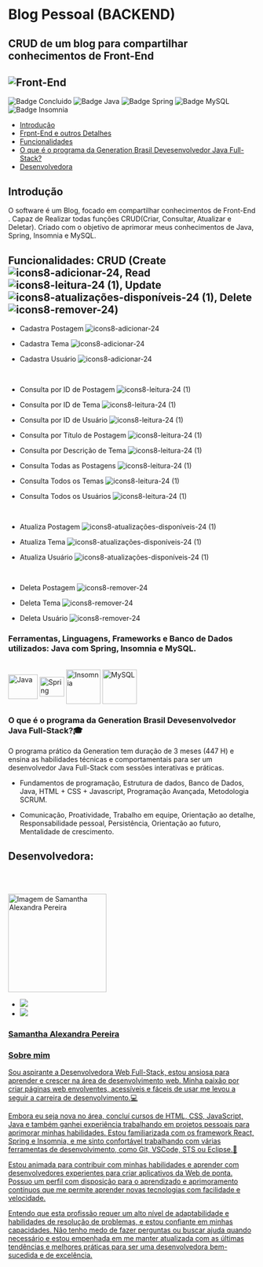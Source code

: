 # Blog Pessoal (BACKEND)
## CRUD de um blog para compartilhar conhecimentos de Front-End


## ![Front-End](https://user-images.githubusercontent.com/123910027/232590725-75faca3c-2f8d-48d3-a93d-d71e2875e3f5.png)


![Badge Concluido](http://img.shields.io/static/v1?label=STATUS&message=%20CONCLUÍDO&color=GREEN&style=flat-square)
![Badge Java](http://img.shields.io/static/v1?label=JAVA&message=v11&color=blue&style=flat-square)
![Badge Spring](http://img.shields.io/static/v1?label=SPRING&message=v2.7.9&color=blue&style=flat-square)
![Badge MySQL](http://img.shields.io/static/v1?label=MYSQL&message=v8.0.28&color=blue&style=flat-square)
![Badge Insomnia](http://img.shields.io/static/v1?label=INSOMNIA&message=v2023.1.0&color=blue&style=flat-square)

- [Introdução](#introdução)
- [Frpnt-End e outros Detalhes](https://github.com/SammyLexa/Blog-Pessoal-FrontEnd/blob/main/README.md)
- [Funcionalidades](#funcionalidades-crud-create--read--update--delete-)
- [O que é o programa da Generation Brasil Devesenvolvedor Java Full-Stack?](#o-que-%C3%A9-o-programa-da-generation-brasil-devesenvolvedor-java-full-stack)
- [Desenvolvedora](#desenvolvedora)

## Introdução

O software é um Blog, focado em compartilhar conhecimentos de Front-End . Capaz de Realizar todas funções CRUD(Criar, Consultar, Atualizar e 
Deletar).
Criado com o objetivo de aprimorar meus conhecimentos de Java, Spring, Insomnia e MySQL.


## Funcionalidades: CRUD (Create ![icons8-adicionar-24](https://user-images.githubusercontent.com/123910027/232770812-7ba047c1-c32c-4100-81c6-a0b42b77fbb5.png), Read ![icons8-leitura-24 (1)](https://user-images.githubusercontent.com/123910027/232770834-b83c83d2-502f-4f57-a10e-d75f8479222b.png), Update ![icons8-atualizações-disponíveis-24 (1)](https://user-images.githubusercontent.com/123910027/232770854-83c0e42a-552c-4c60-9b88-024c493c16fc.png), Delete ![icons8-remover-24](https://user-images.githubusercontent.com/123910027/232770872-9ac6b285-0ebc-4992-9e0d-c439276bd7e1.png))

- Cadastra Postagem ![icons8-adicionar-24](https://user-images.githubusercontent.com/123910027/232771378-e339dc8a-a6ec-4320-bdfb-166fb5008c8b.png)

- Cadastra Tema ![icons8-adicionar-24](https://user-images.githubusercontent.com/123910027/232771387-fccc6b18-e38e-4655-8a0c-dd14478f3290.png)

- Cadastra Usuário ![icons8-adicionar-24](https://user-images.githubusercontent.com/123910027/232771395-cfefe919-6de0-4278-b9ba-171dceb429eb.png)


</br>

- Consulta por ID de Postagem ![icons8-leitura-24 (1)](https://user-images.githubusercontent.com/123910027/232771579-5fa2ff54-eeeb-4914-a602-f346905ccdc1.png)

- Consulta por ID de Tema ![icons8-leitura-24 (1)](https://user-images.githubusercontent.com/123910027/232771589-ae6095da-94d0-40db-a2f9-3754cbcbccb0.png)

- Consulta por ID de Usuário ![icons8-leitura-24 (1)](https://user-images.githubusercontent.com/123910027/232771600-c835b315-e568-485f-a4f9-769f40c7110e.png)

- Consulta por Título de Postagem ![icons8-leitura-24 (1)](https://user-images.githubusercontent.com/123910027/232771605-3308cad3-9555-45d5-bf06-2483884484ae.png)

- Consulta por Descrição de Tema ![icons8-leitura-24 (1)](https://user-images.githubusercontent.com/123910027/232771615-961b5a6c-aec5-4cbd-bdf6-2eeda7fd3bdf.png)

- Consulta Todas as Postagens ![icons8-leitura-24 (1)](https://user-images.githubusercontent.com/123910027/232771628-a9a1e9d4-4674-4587-b4a5-a5883803ba9d.png)

- Consulta Todos os Temas ![icons8-leitura-24 (1)](https://user-images.githubusercontent.com/123910027/232771642-26b78943-0d06-4d6a-92d0-dbe854974336.png)

- Consulta Todos os Usuários ![icons8-leitura-24 (1)](https://user-images.githubusercontent.com/123910027/232771674-28ca65bb-e6bf-4984-aeef-bf218d09c1ad.png)


</br>

- Atualiza Postagem ![icons8-atualizações-disponíveis-24 (1)](https://user-images.githubusercontent.com/123910027/232771786-fca46ebb-b127-437f-a2a8-7dc57b3375e7.png)

- Atualiza Tema ![icons8-atualizações-disponíveis-24 (1)](https://user-images.githubusercontent.com/123910027/232771800-2ba4ba20-556d-4964-8a35-f2aa4cf54e15.png)

- Atualiza Usuário ![icons8-atualizações-disponíveis-24 (1)](https://user-images.githubusercontent.com/123910027/232771808-7942c0fb-d789-438b-89fe-47706ee5c106.png)


</br>

- Deleta Postagem ![icons8-remover-24](https://user-images.githubusercontent.com/123910027/232771928-66f883a7-b4b8-4ec5-81d8-9fd0c4d7bc55.png)

- Deleta Tema ![icons8-remover-24](https://user-images.githubusercontent.com/123910027/232771919-be6c0ae5-aa7b-41e2-8319-2a2ecad756a4.png)

- Deleta Usuário ![icons8-remover-24](https://user-images.githubusercontent.com/123910027/232771910-c0133d0f-edc2-4afe-9533-99b4fa2f4ace.png)


<h3>Ferramentas, Linguagens, Frameworks e Banco de Dados utilizados: Java com Spring, Insomnia e MySQL.</h3>
<div style="display: inline_block"><br>
  <img align="center" alt="Java" height="50" width="60" src="https://cdn.jsdelivr.net/gh/devicons/devicon/icons/java/java-original-wordmark.svg">
  <img align="center" alt="Spring" height="40" width="50" src="https://cdn.jsdelivr.net/gh/devicons/devicon/icons/spring/spring-original.svg">
  <img align="center" alt="Insomnia" height="70" src="https://lh3.googleusercontent.com/t9RZENc11VWioLAGpGh2NYHop8MmVwKRVVi_9CX6dDO_WG9oQBp7jRUmlT0dtHeIWAd6XKDPUj5YU7G7d6bCKSdbSI8=w128-h128-e365-rj-sc0x00ffffff">
  <img align="center" alt="MySQL" height="70" width="70" src="https://cdn.jsdelivr.net/gh/devicons/devicon/icons/mysql/mysql-original-wordmark.svg">
</div>

<h3>O que é o programa da Generation Brasil Devesenvolvedor Java Full-Stack?🎓</h3>

O programa prático da Generation tem duração de 3 meses (447 H) e ensina as habilidades técnicas e comportamentais para ser um desenvolvedor Java Full-Stack com sessões interativas e práticas.


- Fundamentos de programação, Estrutura de dados, Banco de Dados, Java, HTML + CSS + Javascript, Programação Avançada, Metodologia SCRUM.

- Comunicação, Proatividade, Trabalho em equipe, Orientação ao detalhe, Responsabilidade pessoal, Persistência, Orientação ao futuro, Mentalidade de crescimento.

##


##
## Desenvolvedora:
<br>
  
##

<img width="200px" src="https://user-images.githubusercontent.com/123910027/227732191-4385c938-5b77-4feb-8d64-a5b486763fdd.jpg" alt="Imagem de Samantha Alexandra Pereira"></br>
  - <a href="https://www.linkedin.com/in/samantha-alexandra-pereira/" target="_blank"><img src="https://img.shields.io/badge/-LinkedIn-%230077B5?style=for-the-badge&logo=linkedin&logoColor=white" target="_blank">
  - <a href="https://github.com/SammyLexa" target="_blank"><img src="https://img.shields.io/badge/GitHub-100000?style=for-the-badge&logo=github&logoColor=white" target="_blank">
<h3>Samantha Alexandra Pereira</h3>
<h3>Sobre mim</h3>
Sou aspirante a Desenvolvedora Web Full-Stack, estou ansiosa para aprender e crescer na área de desenvolvimento web. Minha paixão por criar páginas web envolventes, acessíveis e fáceis de usar me levou a seguir a carreira de desenvolvimento.💻

Embora eu seja nova no área, concluí cursos de HTML, CSS, JavaScript, Java e também ganhei experiência trabalhando em projetos pessoais para aprimorar minhas habilidades. Estou familiarizada com os framework React, Spring e Insomnia, e me sinto confortável trabalhando com várias ferramentas de desenvolvimento, como Git, VSCode, STS ou Eclipse.💜

Estou animada para contribuir com minhas habilidades e aprender com desenvolvedores experientes para criar aplicativos da Web de ponta. Possuo um perfil com disposição para o aprendizado e aprimoramento contínuos que me permite aprender novas tecnologias com facilidade e velocidade.

Entendo que esta profissão requer um alto nível de adaptabilidade e habilidades de resolução de problemas, e estou confiante em minhas capacidades. Não tenho medo de fazer perguntas ou buscar ajuda quando necessário e estou empenhada em me manter atualizada com as últimas tendências e melhores práticas para ser uma desenvolvedora bem-sucedida e de excelência.

##

